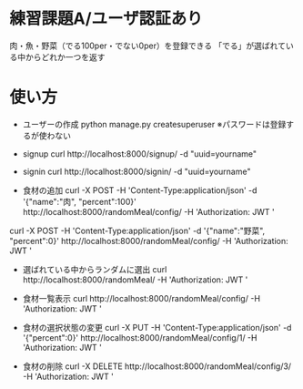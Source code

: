 # 練習課題A/ユーザ認証あり
  肉・魚・野菜（でる100per・でない0per）を登録できる
  「でる」が選ばれている中からどれか一つを返す

# 使い方

* ユーザーの作成
python manage.py createsuperuser
※パスワードは登録するが使わない

* signup
curl http://localhost:8000/signup/ -d "uuid=yourname"

* signin
curl http://localhost:8000/signin/ -d "uuid=yourname"

* 食材の追加
curl -X POST -H 'Content-Type:application/json' -d '{"name":"肉", "percent":100}' http://localhost:8000/randomMeal/config/ -H 'Authorization: JWT '

curl -X POST -H 'Content-Type:application/json' -d '{"name":"野菜", "percent":0}' http://localhost:8000/randomMeal/config/ -H 'Authorization: JWT '

* 選ばれている中からランダムに選出
curl http://localhost:8000/randomMeal/ -H 'Authorization: JWT '

* 食材一覧表示
curl http://localhost:8000/randomMeal/config/ -H 'Authorization: JWT '

* 食材の選択状態の変更
curl -X PUT -H 'Content-Type:application/json' -d '{"percent":0}' http://localhost:8000/randomMeal/config/1/ -H 'Authorization: JWT '

* 食材の削除
curl -X DELETE http://localhost:8000/randomMeal/config/3/ -H 'Authorization: JWT '

